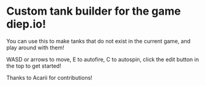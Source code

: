 # Custom tank builder for the game diep.io!

You can use this to make tanks that do not exist in the current game, and play around with them!

WASD or arrows to move, E to autofire, C to autospin, click the edit button in the top to get started!

Thanks to Acarii for contributions!
